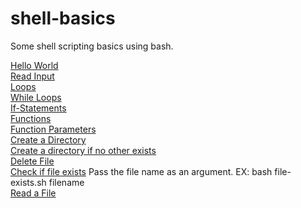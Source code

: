 # shell-basics
Some shell scripting basics using bash.

[Hello World](hello-world.sh)
<br >
[Read Input](read-input.sh)
<br >
[Loops](loops.sh)
<br >
[While Loops](while-loops.sh)
<br >
[If-Statements](if-statements.sh)
<br >
[Functions](functions.sh)
<br >
[Function Parameters](function-parameters.sh)
<br >
[Create a Directory](create-directory.sh)
<br >
[Create a directory if no other exists](conditional-create-directory.sh)
<br >
[Delete File](delete-file.sh)
<br >
[Check if file exists](file-exists.sh)
Pass the file name as an argument. EX: bash file-exists.sh filename
<br >
[Read a File](read-file.sh)